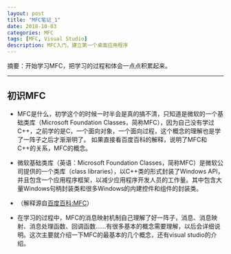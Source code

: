 ```yaml
---
layout: post
title: "MFC笔记_1"
date: 2018-10-03
categories: MFC
tags: [MFC, Visual Studio]
description: MFC入门，建立第一个桌面应用程序
---
```


摘要：开始学习MFC，把学习的过程和体会一点点积累起来。

---


## 初识MFC

- MFC是什么，初学这个的时候一时半会是真的搞不清，只知道是微软的一个基础类库（Microsoft Foundation Classes，简称MFC），因为自己没有学过C++，之前学的是C，一个面向对象，一个面向过程，这个概念的理解也是学了一阵子之后才渐渐明了。
  如果直接看百度百科的解释，说明了MFC和C++的关系，MFC的概念。
- 微软基础类库（英语：Microsoft Foundation Classes，简称MFC）是微软公司提供的一个类库（class libraries），以C++类的形式封装了Windows API，并且包含一个应用程序框架，以减少应用程序开发人员的工作量。其中包含大量Windows句柄封装类和很多Windows的内建控件和组件的封装类。
- （解释源自[百度百科:MFC](https://baike.baidu.com/item/MFC/2530850?fr=aladdin)）

- 在学习的过程中，MFC的消息映射机制自己理解了好一阵子，消息、消息映射、消息处理函数、回调函数......有很多基本的概念需要理解，以后会详细说明。这次主要就介绍一下MFC的最基本的几个概念，还有visual studio的介绍。
